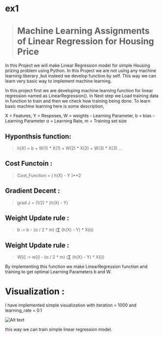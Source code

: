 # ex1
> # Machine Learning Assignments of Linear Regression for Housing Price

  In this Project we will make Linear Regression model for simple Housing prizing problem using Python. In this Project we are not using any machine learning liberary ,but insteed we develop function by self. This way we can learn very basic way to implement machine learning. 

  In this project first we are developing machine learning function for linear regression named as LinearRegression(). In Next step we Load training data in function to train and then we check how training being done. To learn basic machine learning here is some description,

 X = Features,
 Y = Resposes,
 W = weights - Learning Parameter,
 b = bias - Learning Parameter
 α = Learning Rate,
 m = Training set size
 
 ## Hyponthsis function:
 > h(X) = b + W(1) * X(1) + W(2) * X(2) + W(3) * X(3) ...
 
 ## Cost Functoin : 
 > Cost_Function = ( h(X) - Y )**2
 
 ## Gradient Decent :
 > grad J = (1/2) * (h(X) - Y)

 ## Weight Update rule : 
 >  b := b - (α / 2 * m) (**∑** (h(X) - Y) * X(i))
 
 ## Weight Update rule : 
 >  W[i] := w[i] - (α / 2 * m) (**∑** (h(X) - Y) * X(i))
 
  By implementing this function we make LinearRegression function and training to get optimal Learning Parameters b and W.
 
 # Visualization :  
  I have implemented simple visualization with iteration = 1000 and learning_rate = 0.1
  
 
![Alt text](https://github.com/ChaudhariHarsh/ex1/blob/master/LinearRe.png?raw=true "Linear Regression Learning Visualization")

this way we can train simple linear regression model.
